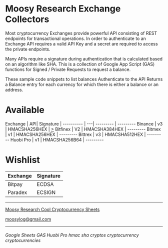 # Moosy Research Exchange Collectors

Most cryptocurrency Exchanges provide powerful API consisting of REST endpoints for transactional operations.
In order to authenticate to an Exchange API requires a valid API Key and a secret are required to access the private endpoints.

Many APIs require a signature during authentication that is calculated based on an algorithm like SHA.
This is a collection of Google App Script (GAS) functions for Signed / Private Requests to request a balance.

These sample code snippets to list balances
Authenticate to the API 
Returns a Balance entry for each currency for which there is either a balance or an address.

# Available

Exchange   | API| Signature     |
---------- | ---| ---------     | ---------
Binance    | v3 | HMACSHA256HEX | [>](https://github.com/binance-exchange/binance-official-api-docs/blob/master/rest-api.md)
Bitfinex   | V2 | HMACSHA384HEX | ---------
Bitmex     | v1 | HMACSHA256HEX | ---------
Bittrex    | v3 | HMACSHA512HEX | ---------
Huobi Pro  | v1 | HMACSHA256B64 | ---------

# Wishlist

Exchange     | Signature
------------ | -------------
Bitpay       | ECDSA  
Paradex      | ECSIGN 



***

[Moosy Research Cool Cryptocurrency Sheets](https://sites.google.com/site/moosyresearch/projects/cryptos)

moosylog@gmail.com
***

###### Google Sheets GAS Huobi Pro  hmac sha cryptos cryptocurrency cryptocurrencies 
